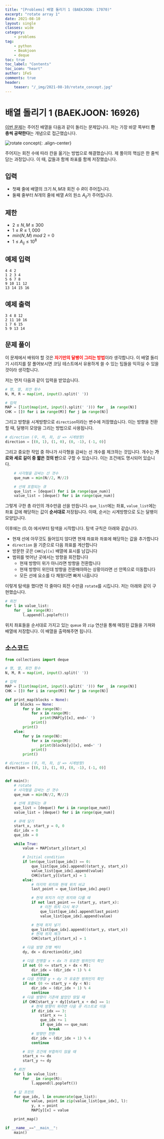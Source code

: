 ```yaml
---
title: "[Problems] 배열 돌리기 1 (BAEKJOON: 17070)"
excerpt: "rotate array 1"
date: 2021-08-10
layout: single
classes: wide
category:
    - problems
tag:
    - python
    - Beakjoon
    - deque 
toc: true
toc_label: "Contents"
toc_icon: "heart"
author: 1FeS
comments: true
header:
    teaser: "/_img/2021-08-10/rotate_concept.jpg"
---
```


# 배열 돌리기 1 (BAEKJOON: 16926)

[이번 문제](https://www.acmicpc.net/problem/16926)는 주어진 배열을 다음과 같이 돌리는 문제입니다. 저는 가장 바깥 쪽부터 **한 층씩 공략한다**는 개념으로 접근했습니다.

![rotate concept](/_img/2021-08-10/rotate_concept.jpg){: .align-center}

주어지는 회전 수에 따라 칸을 옮기는 방법으로 해결했습니다. 제 풀이의 핵심은 한 줄씩 담는 과정입니다. 이 때, 값들과 함께 좌표를 함께 저장했습니다.

## 입력

- 첫째 줄에 배열의 크기 $N, M$과 회전 수 $R$이 주어집니다.
- 둘째 줄부터 $N$개의 줄에 배열 $A$의 원소 $A_{ij}$가 주어집니다.

## 제한

- $2 \leq N, M \leq 300$
- $1 \leq R \leq 1,000$
- $min(N, M)$  $mod$ $2 = 0$
- $1 \leq A_{ij} \leq 10^{8}$

## 예제 입력

```
4 4 2
1 2 3 4
5 6 7 8
9 10 11 12
13 14 15 16
```

## 예제 출력

```
3 4 8 12
2 11 10 16
1 7 6 15
5 9 13 14
```

## 문제 풀이

이 문제에서 배워야 할 것은 <span style="color: red; font-weight: bold">자기만의 달팽이 그리는 방법</span>이라 생각합니다. 이 배열 돌리기 시리지를 잘 풀어보시면 코딩 테스트에서 유용하게 쓸 수 있는 팁들을 익히실 수 있을 것이라 생각합니다. 

저는 먼저 다음과 같이 입력을 받았습니다.

```python
# 행, 열, 회전 횟수
N, M, R = map(int, input().split(' '))

# 입력
MAP = [list(map(int, input().split(' '))) for _ in range(N)]
CHK = [[0 for i in range(M)] for j in range(N)]
```

그리고 방향을 시계방향으로 `direction`이라는 변수에 저장했습니다. 이는 방향을 전환할 때, 달팽이 모양을 그리는 방법으로 사용됩니다.

```python
# direction (우, 하, 좌, 상 => 시계방향)
direction = [(0, 1), (1, 0), (0, -1), (-1, 0)]
```

그리고 중요한 작업 중 하나가 사각형을 감싸는 선 개수를 체크하는 것입니다. 개수는 **가로와 세로 길이 중 짧은 것의 반**으로 구할 수 있습니다. 이는 조건에도 명시되어 있습니다.

```python
    # 사각형을 감싸는 선 갯수
    que_num = min(N//2, M//2)

    # 선에 포함되는 큐
    que_list = [deque() for i in range(que_num)]
    value_list = [deque() for i in range(que_num)]
```

그렇게 구한 총 라인의 개수만큼 선을 만듭니다. `que_list`에는 좌표, `value_list`에는 좌표 값에 해당하는 값이 **순서대로** 저장됩니다. 이때, 순서는 시계방향으로 도는 달팽이 모양입니다.

이후에는 $(0, 0)$ 에서부터 탐색을 시작합니다. 탐색 규칙은 아래와 같습니다.

- 현재 선에 아무것도 들어있지 않다면 현재 좌표와 좌표에 해당하는 값을 추가합니다
- `direction` 을 기준으로 다음 좌표를 계산합니다
- 방문한 곳은 `CHK[y][x]` 배열에 표시를 남깁니다
- 범위를 벗어난 곳에서는 방향을 회전합니다
    - 현재 방향이 위가 아니라면 방향을 전환합니다
    - 현재 방향이 위인데 방향을 전환해야하는 상황이라면 선 안쪽으로 이동합니다
    - 모든 선에 요소를 다 채웠다면 빠져 나옵니다

이렇게 탐색을 했다면 각 줄마다 회전 수만큼 `rotate`를 시킵니다. 저는 아래와 같이 구현했습니다.

```python
# 회전
for l in value_list:
    for _ in range(R):
        l.append(l.popleft())
```

위치 좌표들을 순서대로 가지고 있는 `queue` 와 `zip` 연산을 통해 매칭된 값들을 가져와 배열에 저장합니다. 이 배열을 출력해주면 됩니다.

## 소스코드

```python
from collections import deque

# 행, 열, 회전 횟수
N, M, R = map(int, input().split(' '))

# 입력
MAP = [list(map(int, input().split(' '))) for _ in range(N)]
CHK = [[0 for i in range(M)] for j in range(N)]

def print_map(blocks = None):
    if blocks == None:
        for y in range(N):
            for x in range(M):
                print(MAP[y][x], end=' ')
            print()
        print()
    else:
        for y in range(N):
            for x in range(M):
                print(blocks[y][x], end=' ')
            print()
        print()

# direction (우, 하, 좌, 상 => 시계방향)
direction = [(0, 1), (1, 0), (0, -1), (-1, 0)]


def main():
    # rotate
    # 사각형을 감싸는 선 갯수
    que_num = min(N//2, M//2)

    # 선에 포함되는 큐
    que_list = [deque() for i in range(que_num)]
    value_list = [deque() for i in range(que_num)]

    # 큐에 담기
    start_x, start_y = 0, 0
    dir_idx = 0
    que_idx = 0

    while True:
        value = MAP[start_y][start_x]

        # Initial condition
        if len(que_list[que_idx]) == 0:
            que_list[que_idx].append((start_y, start_x))
            value_list[que_idx].append(value)
            CHK[start_y][start_x] = 1
        else:
            # 마지막 위치와 현재 위치 비교
            last_point = que_list[que_idx].pop()

            # 현재 위치가 이전 위치와 다를 때
            if not last_point == (start_y, start_x):
                # 이전 위치 다시 복구
                que_list[que_idx].append(last_point)
                value_list[que_idx].append(value)

            # 현재 위치 넣기
            que_list[que_idx].append((start_y, start_x))
            # 현재 위치 체크
            CHK[start_y][start_x] = 1

        # 다음 방향 진행 벡터
        dy, dx = direction[dir_idx]

        # 다음 진행할 x + dx 가 유효한 범위인지 확인
        if not (0 <= start_x + dx < M):
            dir_idx = (dir_idx + 1) % 4
            continue
        # 다음 진행할 y + dy 가 유효한 범위인지 확인
        if not (0 <= start_y + dy < N):
            dir_idx = (dir_idx + 1) % 4
            continue
        # 다음 방향이 기존에 밟았던 땅일 때
        if CHK[start_y + dy][start_x + dx] == 1:
            # 현재 방향이 위라면 다음 큐 리스트로 이동
            if dir_idx == 3:
                start_x += 1
                que_idx += 1
                if que_idx == que_num:
                    break
            # 방향만 전환
            dir_idx = (dir_idx + 1) % 4
            continue

        # 모든 조건에 부합하지 않을 때
        start_x += dx
        start_y += dy

    # 회전
    for l in value_list:
        for _ in range(R):
            l.append(l.popleft())

    # 답 프린트
    for que_idx, l in enumerate(que_list):
        for value, point in zip(value_list[que_idx], l):
            y, x = point
            MAP[y][x] = value

    print_map()

if __name__=="__main__":
    main()
```
